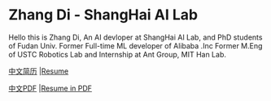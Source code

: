 # Zhang Di - ShangHai AI Lab
Hello this is Zhang Di, An AI devloper at ShangHai AI Lab, and PhD students of Fudan Univ.
Former Full-time ML developer of Alibaba .Inc
Former M.Eng of USTC Robotics Lab and Internship at Ant Group, MIT Han Lab.

[中文简历](https://trotsky1997.github.io/trotsky1997/Resume.html) |[Resume](https://trotsky1997.github.io/trotsky1997/Resume-eng.html)

[中文PDF](https://trotsky1997.github.io/trotsky1997/Resume.pdf) |[Resume in PDF](https://trotsky1997.github.io/trotsky1997/Resume-eng.pdf)
